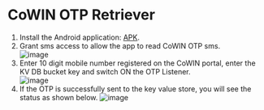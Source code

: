CoWIN OTP Retriever
=================

1. Install the Android application: [APK](../../CoWinOtpRetreiver.apk).
2. Grant sms access to allow the app to read CoWIN OTP sms.  
![image](https://user-images.githubusercontent.com/3753228/117947493-df870480-b32d-11eb-923d-47efa55f9586.png)
3. Enter 10 digit mobile number registered on the CoWIN portal, enter the KV DB bucket key and switch ON the OTP Listener.  
![image](https://user-images.githubusercontent.com/3753228/117948585-e4988380-b32e-11eb-9837-9abdda21c23e.png)
6. If the OTP is successfully sent to the key value store, you will see the status as shown below.
![image](https://user-images.githubusercontent.com/3753228/117949979-54f3d480-b330-11eb-8568-fec8284e138b.png)
